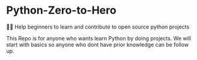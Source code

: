 # Python-Zero-to-Hero
🚀✨ Help beginners to learn and contribute to open source python projects

This Repo is for anyone who wants learn Python by doing projects. We will start with basics so anyone who dont have prior knowledge can be follow up.   
